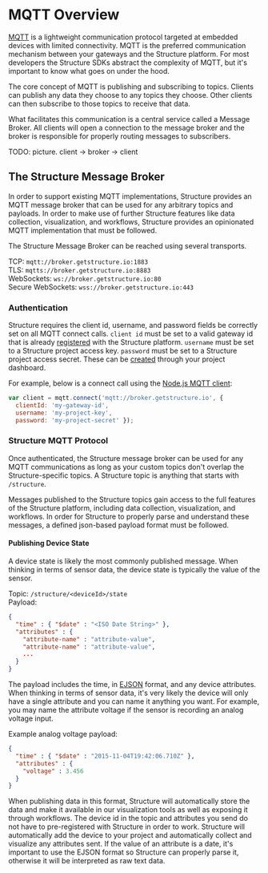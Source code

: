 # MQTT Overview

[MQTT](http://mqtt.org) is a lightweight communication protocol targeted at embedded devices with limited connectivity. MQTT is the preferred communication mechanism between your gateways and the Structure platform. For most developers the Structure SDKs abstract the complexity of MQTT, but it's important to know what goes on under the hood.

The core concept of MQTT is publishing and subscribing to topics. Clients can publish any data they choose to any topics they choose. Other clients can then subscribe to those topics to receive that data.

What facilitates this communication is a central service called a Message Broker. All clients will open a connection to the message broker and the broker is responsible for properly routing messages to subscribers.

TODO: picture. client -> broker -> client

## The Structure Message Broker

In order to support existing MQTT implementations, Structure provides an MQTT message broker that can be used for any arbitrary topics and payloads. In order to make use of further Structure features like data collection, visualization, and workflows, Structure provides an opinionated MQTT implementation that must be followed.

The Structure Message Broker can be reached using several transports.

TCP: `mqtt://broker.getstructure.io:1883` <br />
TLS: `mqtts://broker.getstructure.io:8883` <br />
WebSockets: `ws://broker.getstructure.io:80` <br />
Secure WebSockets: `wss://broker.getstructure.io:443`

### Authentication

Structure requires the client id, username, and password fields be correctly set on all MQTT connect calls. `client id` must be set to a valid gateway id that is already [registered](http://register-gateway) with the Structure platform. `username` must be set to a Structure project access key. `password` must be set to a Structure project access secret. These can be [created](http://create-project-key) through your project dashboard.

For example, below is a connect call using the [Node.js MQTT client](https://github.com/mqttjs/MQTT.js):

```javascript
var client = mqtt.connect('mqtt://broker.getstructure.io', {
  clientId: 'my-gateway-id',
  username: 'my-project-key',
  password: 'my-project-secret' });
```

### Structure MQTT Protocol
Once authenticated, the Structure message broker can be used for any MQTT communications as long as your custom topics don't overlap the Structure-specific topics. A Structure topic is anything that starts with `/structure`.

Messages published to the Structure topics gain access to the full features of the Structure platform, including data collection, visualization, and workflows. In order for Structure to properly parse and understand these messages, a defined json-based payload format must be followed.

#### Publishing Device State

A device state is likely the most commonly published message. When thinking in terms of sensor data, the device state is typically the value of the sensor.

Topic: `/structure/<deviceId>/state` <br />
Payload:

```json
{
  "time" : { "$date" : "<ISO Date String>" },
  "attributes" : {
    "attribute-name" : "attribute-value",
    "attribute-name" : "attribute-value",
    ...
  }
}
```

The payload includes the time, in [EJSON](https://docs.mongodb.org/manual/reference/mongodb-extended-json) format, and any device attributes. When thinking in terms of sensor data, it's very likely the device will only have a single attribute and you can name it anything you want. For example, you may name the attribute voltage if the sensor is recording an analog voltage input.

Example analog voltage payload:

```json
{
  "time" : { "$date" : "2015-11-04T19:42:06.710Z" },
  "attributes" : {
    "voltage" : 3.456
  }
}
```

When publishing data in this format, Structure will automatically store the data and make it available in our visualization tools as well as exposing it through workflows. The device id in the topic and attributes you send do not have to pre-registered with Structure in order to work. Structure will automatically add the device to your project and automatically collect and visualize any attributes sent. If the value of an attribute is a date, it's important to use the EJSON format so Structure can properly parse it, otherwise it will be interpreted as raw text data.
